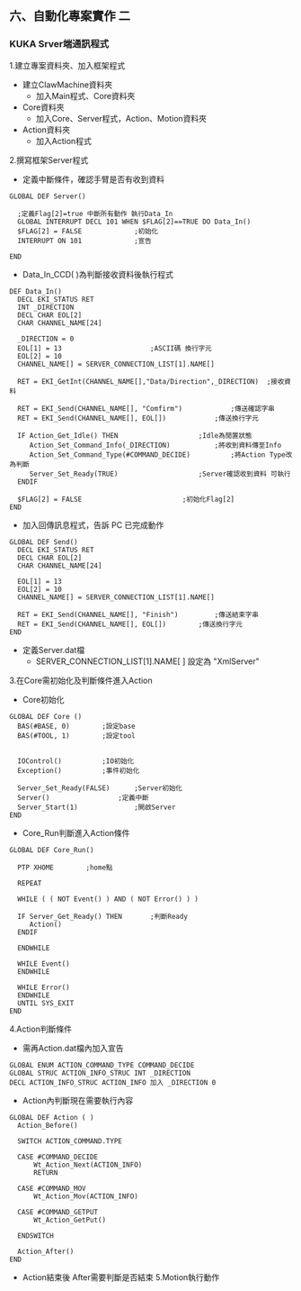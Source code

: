## 六、自動化專案實作 二
### KUKA Srver端通訊程式

1.建立專案資料夾、加入框架程式
- 建立ClawMachine資料夾
	- 加入Main程式、Core資料夾
- Core資料夾
	- 加入Core、Server程式，Action、Motion資料夾
- Action資料夾
	- 加入Action程式

2.撰寫框架Server程式
  - 定義中斷條件，確認手臂是否有收到資料
  
 ```
GLOBAL DEF Server()  
   
   ;定義Flag[2]=true 中斷所有動作 執行Data_In
   GLOBAL INTERRUPT DECL 101 WHEN $FLAG[2]==TRUE DO Data_In()
   $FLAG[2] = FALSE  			;初始化
   INTERRUPT ON 101  			;宣告
  
END
```

- Data_In_CCD( )為判斷接收資料後執行程式

 ```
DEF Data_In()  
   DECL EKI_STATUS RET  
   INT _DIRECTION  
   DECL CHAR EOL[2]  
   CHAR CHANNEL_NAME[24]
  
   _DIRECTION = 0  
   EOL[1] = 13  					;ASCII碼 換行字元
   EOL[2] = 10  
   CHANNEL_NAME[] = SERVER_CONNECTION_LIST[1].NAME[]
  
   RET = EKI_GetInt(CHANNEL_NAME[],"Data/Direction",_DIRECTION)  ;接收資料
  
   RET = EKI_Send(CHANNEL_NAME[], "Comfirm") 			;傳送確認字串
   RET = EKI_Send(CHANNEL_NAME[], EOL[])  			;傳送換行字元
  
   IF Action_Get_Idle() THEN  					;Idle為閒置狀態
      Action_Set_Command_Info(_DIRECTION)  			;將收到資料傳至Info
      Action_Set_Command_Type(#COMMAND_DECIDE)  		;將Action Type改為判斷
      Server_Set_Ready(TRUE)  					;Server確認收到資料 可執行
   ENDIF  
  
   $FLAG[2] = FALSE  						;初始化Flag[2]
END
```

- 加入回傳訊息程式，告訴 PC 已完成動作

 ```
GLOBAL DEF Send()  
   DECL EKI_STATUS RET  
   DECL CHAR EOL[2]  
   CHAR CHANNEL_NAME[24]
   
   EOL[1] = 13  
   EOL[2] = 10  
   CHANNEL_NAME[] = SERVER_CONNECTION_LIST[1].NAME[]

   RET = EKI_Send(CHANNEL_NAME[], "Finish")  		;傳送結束字串
   RET = EKI_Send(CHANNEL_NAME[], EOL[])  		;傳送換行字元
END
```

- 定義Server.dat檔
	- SERVER_CONNECTION_LIST[1].NAME[ ] 設定為 "XmlServer"

3.在Core需初始化及判斷條件進入Action
- Core初始化

 ```
GLOBAL DEF Core ()  
   BAS(#BASE, 0)  		;設定base
   BAS(#TOOL, 1)  		;設定tool
  

   IOControl()  		;IO初始化
   Exception()  		;事件初始化
  
   Server_Set_Ready(FALSE)		;Server初始化  
   Server()  				;定義中斷
   Server_Start(1)  			;開啟Server
END
```

- Core_Run判斷進入Action條件

 ```
GLOBAL DEF Core_Run()  
  
   PTP XHOME  		;home點
  
   REPEAT  
  
   WHILE ( ( NOT Event() ) AND ( NOT Error() ) )  
  
   IF Server_Get_Ready() THEN  		;判斷Ready
      Action()  
   ENDIF  
  
   ENDWHILE  
  
   WHILE Event()  
   ENDWHILE  
  
   WHILE Error()  
   ENDWHILE  
   UNTIL SYS_EXIT  
END
```

4.Action判斷條件
- 需再Action.dat檔內加入宣告

 ```
 GLOBAL ENUM ACTION_COMMAND_TYPE COMMAND_DECIDE
 GLOBAL STRUC ACTION_INFO_STRUC INT _DIRECTION
 DECL ACTION_INFO_STRUC ACTION_INFO 加入 _DIRECTION 0
```

- Action內判斷現在需要執行內容
 ```
GLOBAL DEF Action ( )  
   Action_Before()  
  
   SWITCH ACTION_COMMAND.TYPE  
  
   CASE #COMMAND_DECIDE  
	   Wt_Action_Next(ACTION_INFO)  
	   RETURN  
   
   CASE #COMMAND_MOV  
	   Wt_Action_Mov(ACTION_INFO)  
  
   CASE #COMMAND_GETPUT  
	   Wt_Action_GetPut()  
  
   ENDSWITCH  
  
   Action_After()  
END
```

- Action結束後 After需要判斷是否結束
5.Motion執行動作
<!--stackedit_data:
eyJoaXN0b3J5IjpbLTIxNjUyMzgyMyw3NTc1MTE2NjUsLTQwMD
IwMDQ0NCwtMjA0OTkyNzUwLC0xNDA3NzM2NTAsLTczNjM0MTYz
NSwtMTgwNzQ4MTkzOSwtNDA1MTk3MDEzLC01NzQ4NjE0NDQsNz
Y0NDQzNjM3LDMzODY1MDI4MywxNDIwMzQwOTYzLDEyNDMwMzI2
ODIsLTEwNTAxMDAxNTMsLTkwMTI4MDgyNywxOTc2OTMxOTI4LC
0yMDMzNzQ3NzQ3LC0xOTgxNDk4OTk1XX0=
-->